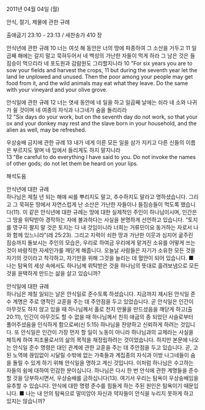 2011년 04월 04일 (월)

안식, 절기, 제물에 관한 규례



출애굽기 23:10 - 23:13 / 새찬송가 410 장


안식년에 관한 규례
10 너는 여섯 해 동안은 너의 땅에 파종하여 그 소산을 거두고 11 일곱째 해에는 갈지 말고 묵혀두어서 네 백성의 가난한 자들이 먹게 하라 그 남은 것은 들짐승이 먹으리라 네 포도원과 감람원도 그리할지니라
10 "For six years you are to sow your fields and harvest the crops, 11 but during the seventh year let the land lie unplowed and unused. Then the poor among your people may get food from it, and the wild animals may eat what they leave. Do the same with your vineyard and your olive grove.

안식일에 관한 규례
12 너는 엿새 동안에 네 일을 하고 일곱째 날에는 쉬라 네 소와 나귀가 쉴 것이며 네 여종의 자식과 나그네가 숨을 돌리리라  
12 "Six days do your work, but on the seventh day do not work, so that your ox and your donkey may rest and the slave born in your household, and the alien as well, may be refreshed. 

우상숭배 금지에 관한 규례
13 내가 네게 이른 모든 일을 삼가 지키고 다른 신들의 이름은 부르지도 말며 네 입에서 들리게도 하지 말지니라  
13 "Be careful to do everything I have said to you. Do not invoke the names of other gods; do not let them be heard on your lips.

해석도움





안식년에 대한 규례  
하나님은 제칠 년 되는 해에 씨를 뿌리지도 말고, 추수하지도 말라고 명하셨습니다. 그리고 그 묵혀둔 땅에서 자연스럽게 난 소산은 가난한 자들이나 들짐승들이 먹도록 했습니다(11). 이 같은 안식년에 대한 규례는 땅에 대한 실제적인 주인이 하나님이시며, 인간은 그 땅을 위탁받아 경작하는 자에 불과하다는 사실을 분명하게 선언하고 있습니다. “토지를 영구히 팔지 말 것은 토지는 다 내 것임이니라 너희는 거류민이요 동거하는 자로서 나와 함께 있느니라”(레 25:23). 그리고 지력이 쇠한 땅과 가난한 이웃과 심지어 굶주린 짐승까지 돌보시는 주인의 모습은, 우리로 하여금 우리에게 맡겨진 소유를 어떻게 쓰는 것이 바람직한 자세인가를 깨닫게 해줍니다. 오늘날 사람들은 자기가 소유한 모든 것을 자기의 것이라고 착각하고, 자기만을 위해 그것을 늘리는 데 혈안이 되어 있습니다.
■ 나는 탐욕의 세상 속에서도 하나님께 위탁받은 것을 하나님의 뜻대로 흘려보냄으로 모든 것을 윤택하게 만드는 삶을 살고 있습니까? 

안식일에 대한 규례  
하나님은 제칠 일되는 날은 안식일로 준수토록 하셨습니다. 지금까지 제시된 안식일 준수 계명은 주로 영적인 교훈을 주는 데 주안점을 두고 있었습니다. 곧 안식일은 인간이 아무것도 하지 않고 있을 때 하나님께서 홀로 천지 만물을 만드셨음을 깨닫게 하고(출 20:11), 인간이 아무것도 할 수 없을 때 하나님께서 친히 애굽의 종 되었던 사슬로부터 풀어주셨음을 인식하게 함으로써(신 5:15) 하나님을 찬양하고 신뢰하게 하려는 것입니다. 또 안식일은 인간이 가장 먼저 할 일이 노동이 아니라 하나님과의 교제라는 사실을 체득케 하여 피조물로서의 삶의 목적을 재정립하려는 것이었습니다. 하지만 본문에 나오는 안식일 준수 명령은 대인 관계에 관한 교훈을 주는 데 주안점을 두고 있습니다. 곧, 고된 노역에 끊임없이 시달릴 수밖에 없는 가축들과 계집종의 자식과 이방 나그네들이 숨을 돌릴 수 있게 하기 위해 안식일을 명하고 계신 것입니다. 이처럼 하나님은 수고하는 자들의 쉼에 대하여 민감한 분이십니다. 하나님은 다시 한 번 안식에 관한 계명들을 준수할 것을 당부하시면서, 우상숭배를 금하십니다(13). 여기서 우리는 탐욕이 우상숭배임을 유추할 수 있습니다. 안식에 대한 명령 준수를 힘들게 하는 주된 원인은 탐욕이기 때문입니다.
■ 나는 내 안의 탐욕으로 말미암아 자신과 약자들이 안식을 누리지 못하게 하고 있지는 않습니까?